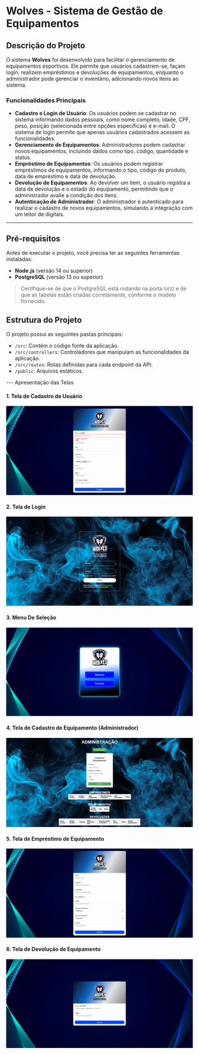 # Wolves - Sistema de Gestão de Equipamentos

## Descrição do Projeto

O sistema **Wolves** foi desenvolvido para facilitar o gerenciamento de equipamentos esportivos. Ele permite que usuários cadastrem-se, façam login, realizem empréstimos e devoluções de equipamentos, enquanto o administrador pode gerenciar o inventário, adicionando novos itens ao sistema.

### Funcionalidades Principais

- **Cadastro e Login de Usuário**: Os usuários podem se cadastrar no sistema informando dados pessoais, como nome completo, idade, CPF, peso, posição (selecionada entre opções específicas) e e-mail. O sistema de login permite que apenas usuários cadastrados acessem as funcionalidades.
- **Gerenciamento de Equipamentos**: Administradores podem cadastrar novos equipamentos, incluindo dados como tipo, código, quantidade e status.
- **Empréstimo de Equipamentos**: Os usuários podem registrar empréstimos de equipamentos, informando o tipo, código do produto, data de empréstimo e data de devolução.
- **Devolução de Equipamentos**: Ao devolver um item, o usuário registra a data de devolução e o estado do equipamento, permitindo que o administrador avalie a condição dos itens.
- **Autenticação de Administrador**: O administrador é autenticado para realizar o cadastro de novos equipamentos, simulando a integração com um leitor de digitais.

---

## Pré-requisitos

Antes de executar o projeto, você precisa ter as seguintes ferramentas instaladas:

- **Node.js** (versão 14 ou superior)
- **PostgreSQL** (versão 13 ou superior)

> Certifique-se de que o PostgreSQL está rodando na porta `5432` e de que as tabelas estão criadas corretamente, conforme o modelo fornecido.

## Estrutura do Projeto

O projeto possui as seguintes pastas principais:

- `/src`: Contém o código fonte da aplicação.
- `/src/controllers`: Controladores que manipulam as funcionalidades da aplicação.
- `/src/routes`: Rotas definidas para cada endpoint da API.
- `/public`: Arquivos estáticos.

--- Apresentação das Telas
#### 1. Tela de Cadastro de Usuário
![Tela de Cadastro de Usuário](public/screenshots/CadastroWolves.png)

#### 2. Tela de Login
![Tela de Login](public/screenshots/LoginWolves.png)

#### 3. Menu De Seleção
![Tela de Login](public/screenshots/MenuWolves.png)

#### 4. Tela de Cadastro de Equipamento (Administrador)
![Tela de Cadastro de Equipamento](public/screenshots/AdministracaoWolves.png)

#### 5. Tela de Empréstimo de Equipamento
![Tela de Empréstimo de Equipamento](public/screenshots/ReservasWolves.png)

#### 6. Tela de Devolução de Equipamento
![Tela de Devolução de Equipamento](public/screenshots/DevolverWolves.png)

 



